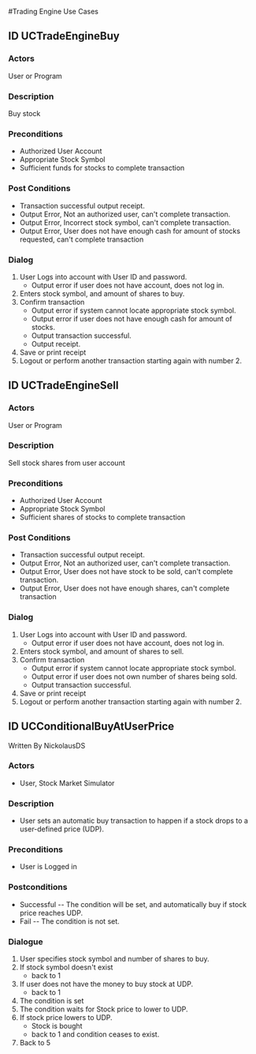 #Trading Engine Use Cases

## ID  UCTradeEngineBuy

### Actors
User or Program 

### Description
Buy stock

### Preconditions
* Authorized User Account
* Appropriate Stock Symbol 
* Sufficient funds for stocks to complete transaction

### Post Conditions
* Transaction successful output receipt.
* Output Error, Not an authorized user, can't complete transaction.
* Output Error, Incorrect stock symbol, can't complete transaction.
* Output Error, User does not have enough cash for amount of stocks requested, can't complete transaction

### Dialog
1. User Logs into account with User ID and password.
	* Output error if user does not have account, does not log in.
2.  Enters stock symbol, and amount of shares to buy.
3.  Confirm transaction  
	* Output error if system cannot locate appropriate stock symbol.
	* Output error if user does not have enough cash for amount of stocks.
	* Output transaction successful.
	* Output receipt.
4. Save or print receipt
5. Logout or perform another transaction starting again with number 2.


## ID  UCTradeEngineSell

### Actors
User or Program 

### Description
Sell stock shares from user account

### Preconditions
* Authorized User Account
* Appropriate Stock Symbol 
* Sufficient shares of stocks to complete transaction

### Post Conditions
* Transaction successful output receipt.
* Output Error, Not an authorized user, can't complete transaction.
* Output Error, User does not have stock to be sold, can't complete transaction.
* Output Error, User does not have enough shares, can't complete transaction

### Dialog
1. User Logs into account with User ID and password.
	* Output error if user does not have account, does not log in.
2.  Enters stock symbol, and amount of shares to sell.
3.  Confirm transaction  
	* Output error if system cannot locate appropriate stock symbol.
	* Output error if user does not own number of shares being sold.
	* Output transaction successful.
4. Save or print receipt
5. Logout or perform another transaction starting again with number 2.

## ID  UCConditionalBuyAtUserPrice 
Written By NickolausDS

### Actors
 * User, Stock Market Simulator

### Description
 * User sets an automatic buy transaction to happen if a stock drops to a user-defined price (UDP).

### Preconditions
 * User is Logged in

### Postconditions
 * Successful -- The condition will be set, and automatically buy if stock price reaches UDP.
 * Fail -- The condition is not set.

### Dialogue
 1. User specifies stock symbol and number of shares to buy. 
 2. If stock symbol doesn't exist
	* back to 1
 3. If user does not have the money to buy stock at UDP.
	* back to 1
 4. The condition is set
 5. The condition waits for Stock price to lower to UDP.
 6. If stock price lowers to UDP.
	* Stock is bought
	* back to 1 and condition ceases to exist.
 7. Back to 5